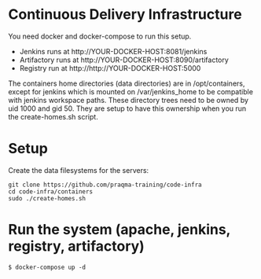 # Continuous Delivery Infrastructure

You need docker and docker-compose to run this setup.

  * Jenkins runs at http://YOUR-DOCKER-HOST:8081/jenkins
  * Artifactory runs at http://YOUR-DOCKER-HOST:8090/artifactory
  * Registry run at http://http://YOUR-DOCKER-HOST:5000

The containers home directories (data directories) are in /opt/containers, except for jenkins which is mounted on /var/jenkins_home to be compatible with jenkins workspace paths.
These directory trees need to be owned by uid 1000 and gid 50. They are setup to have this ownership when you run the create-homes.sh script.

# Setup

Create the data filesystems for the servers:

    git clone https://github.com/praqma-training/code-infra
    cd code-infra/containers
    sudo ./create-homes.sh


# Run the system (apache, jenkins, registry, artifactory)

    $ docker-compose up -d
